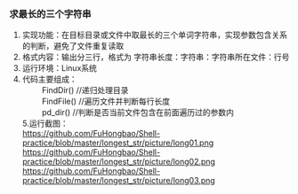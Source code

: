 ### 求最长的三个字符串 ###
1. 实现功能：在目标目录或文件中取最长的三个单词字符串，实现参数包含关系的判断，避免了文件重复读取<br>
2. 格式内容：输出分三行，格式为 字符串长度：字符串：字符串所在文件：行号<br>
3. 运行环境：Linux系统<br>
4. 代码主要组成：<br>
&ensp;&ensp;&ensp;&ensp;&ensp;FindDir() //递归处理目录<br>
&ensp;&ensp;&ensp;&ensp;&ensp;FindFile() //遍历文件并判断每行长度<br>
&ensp;&ensp;&ensp;&ensp;&ensp;pd_dir() //判断是否当前文件包含在前面遍历过的参数内<br>
5.运行截图：<br>
https://github.com/FuHongbao/Shell-practice/blob/master/longest_str/picture/long01.png
https://github.com/FuHongbao/Shell-practice/blob/master/longest_str/picture/long02.png
https://github.com/FuHongbao/Shell-practice/blob/master/longest_str/picture/long03.png
